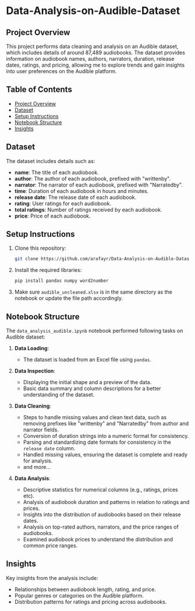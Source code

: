 # Data-Analysis-on-Audible-Dataset

## Project Overview
This project performs data cleaning and analysis on an Audible dataset, which includes details of around 87,489 audiobooks. The dataset provides information on audiobook names, authors, narrators, duration, release dates, ratings, and pricing, allowing me to explore trends and gain insights into user preferences on the Audible platform.

## Table of Contents
- [Project Overview](#project-overview)
- [Dataset](#dataset)
- [Setup Instructions](#setup-instructions)
- [Notebook Structure](#notebook-structure)
- [Insights](#insights)

## Dataset
The dataset includes details such as:
- **name**: The title of each audiobook.
- **author**: The author of each audiobook, prefixed with "writtenby".
- **narrator**: The narrator of each audiobook, prefixed with "Narratedby".
- **time**: Duration of each audiobook in hours and minutes.
- **release date**: The release date of each audiobook.
- **rating**: User ratings for each audiobook.
- **total ratings**: Number of ratings received by each audiobook.
- **price**: Price of each audiobook.

## Setup Instructions
1. Clone this repository:
   ```bash
   git clone https://github.com/arafayr/Data-Analysis-on-Audible-Dataset.git
   ```

2. Install the required libraries:
   ```bash
   pip install pandas numpy word2number
   ```

3. Make sure `audible_uncleaned.xlsx` is in the same directory as the notebook or update the file path accordingly.


## Notebook Structure
The `data_analysis_audible.ipynb` notebook performed following tasks on Audible dataset:

1. **Data Loading**:
   - The dataset is loaded from an Excel file using `pandas`.
   
2. **Data Inspection**:
   - Displaying the initial shape and a preview of the data.
   - Basic data summary and column descriptions for a better understanding of the dataset.

3. **Data Cleaning**:
   - Steps to handle missing values and clean text data, such as removing prefixes like "writtenby" and "Narratedby" from author and narrator fields.
   - Conversion of duration strings into a numeric format for consistency.
   - Parsing and standardizing date formats for consistency in the `release date` column.
   - Handled missing values, ensuring the dataset is complete and ready for analysis.
   - and more... 
   
4. **Data Analysis**:
   - Descriptive statistics for numerical columns (e.g., ratings, prices etc).
   - Analysis of audiobook duration and patterns in relation to ratings and prices.
   - Insights into the distribution of audiobooks based on their release dates.
   - Analysis on top-rated authors, narrators, and the price ranges of audiobooks.
   - Examined audiobook prices to understand the distribution and common price ranges.

## Insights
Key insights from the analysis include:
- Relationships between audiobook length, rating, and price.
- Popular genres or categories on the Audible platform.
- Distribution patterns for ratings and pricing across audiobooks.
